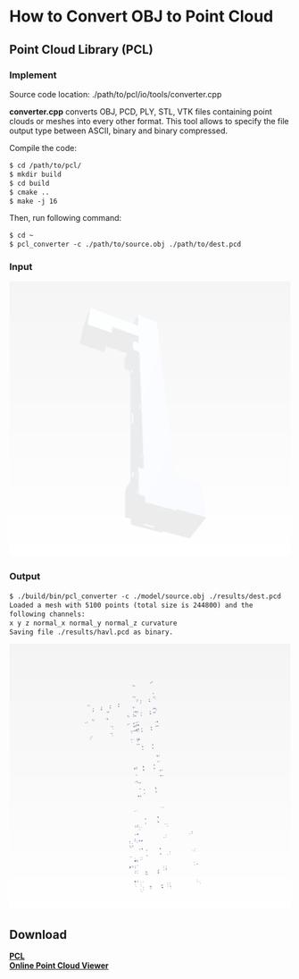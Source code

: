 # How to Convert OBJ to Point Cloud

## Point Cloud Library (PCL)

### Implement
Source code location: ./path/to/pcl/io/tools/converter.cpp

**converter.cpp** converts OBJ, PCD, PLY, STL, VTK files containing point clouds or meshes into every other format. This tool allows to specify the file output type between ASCII, binary and binary compressed.

Compile the code:

```
$ cd /path/to/pcl/
$ mkdir build
$ cd build
$ cmake ..
$ make -j 16
```

Then, run following command:

```
$ cd ~
$ pcl_converter -c ./path/to/source.obj ./path/to/dest.pcd
```
### Input

![hallway.png](https://github.com/HugoNip/ObjLoader2.0v/blob/master/figures/hallway.png)

### Output
```
$ ./build/bin/pcl_converter -c ./model/source.obj ./results/dest.pcd
Loaded a mesh with 5100 points (total size is 244800) and the following channels:
x y z normal_x normal_y normal_z curvature
Saving file ./results/havl.pcd as binary.
```


![pcl1.png](https://github.com/HugoNip/ObjLoader2.0v/blob/master/figures/pcl1.png)



## Download
[**PCL**](https://github.com/PointCloudLibrary/pcl)    
[**Online Point Cloud Viewer**](https://www.creators3d.com/online-viewer)     

